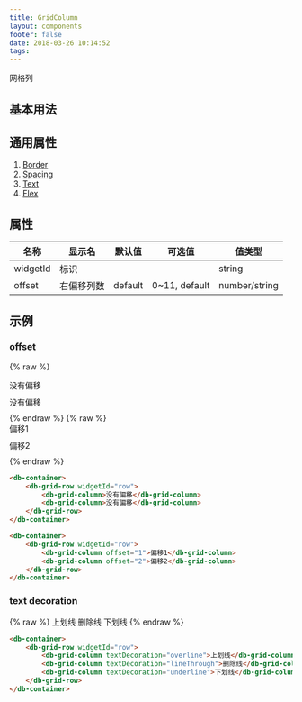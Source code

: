 ```yaml
---
title: GridColumn
layout: components
footer: false
date: 2018-03-26 10:14:52
tags:
---
```


网格列

## 基本用法

## 通用属性

1. [Border](../Utilities/Border.html)
1. [Spacing](../Utilities/Spacing.html)
1. [Text](../Utilities/Text.html)
1. [Flex](../Utilities/Flex.html)

## 属性

| 名称  | 显示名 | 默认值 | 可选值 |值类型 |
| ----- | ------ | ----- | ----- | --------- |
| widgetId | 标识 | | | string |
| offset | 右偏移列数 | default | 0~11, default | number/string |

## 示例

### offset

{% raw %}
<div class="container" style="max-length: 90%">
    <div id="row" class="row bg-primary border" >
        <div class="col bg-success text-light" style="height:30px">没有偏移</div>
        <div class="col bg-info text-light" style="height:30px">没有偏移</div>
    </div>
</div>
{% endraw %}
{% raw %}
<div class="container" style="max-length: 90%">
    <div id="row" class="row bg-primary border" >
        <div class="col offset-1 bg-success text-light" style="height:30px">偏移1</div>
        <div class="col offset-2 bg-info text-light" style="height:30px">偏移2</div>
    </div>
</div>
{% endraw %}

```html
<db-container>
    <db-grid-row widgetId="row">
        <db-grid-column>没有偏移</db-grid-column>
        <db-grid-column>没有偏移</db-grid-column>
    </db-grid-row>
</db-container>
```
```html
<db-container>
    <db-grid-row widgetId="row">
        <db-grid-column offset="1">偏移1</db-grid-column>
        <db-grid-column offset="2">偏移2</db-grid-column>
    </db-grid-row>
</db-container>
```

### text decoration

{% raw %}
<db-container>
    <db-grid-row widgetId="row">
        <db-grid-column textDecoration="overline">上划线</db-grid-column>
        <db-grid-column textDecoration="lineThrough">删除线</db-grid-column>
        <db-grid-column textDecoration="underline">下划线</db-grid-column>
    </db-grid-row>
</db-container>
{% endraw %}
```html
<db-container>
    <db-grid-row widgetId="row">
        <db-grid-column textDecoration="overline">上划线</db-grid-column>
        <db-grid-column textDecoration="lineThrough">删除线</db-grid-column>
        <db-grid-column textDecoration="underline">下划线</db-grid-column>
    </db-grid-row>
</db-container>
```